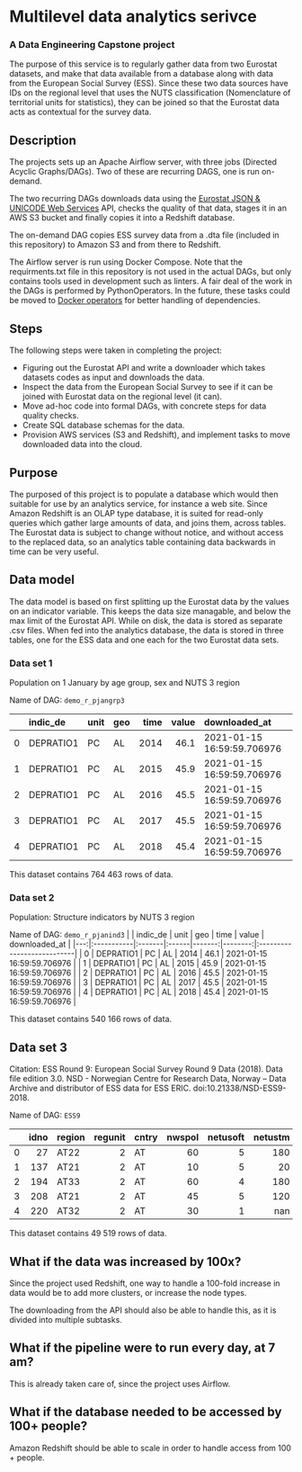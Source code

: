 # Multilevel data analytics serivce
### A Data Engineering Capstone project

The purpose of this service is to regularly gather data from two Eurostat datasets, and make that data available from a database along with data from the European Social Survey (ESS). Since these two data sources have IDs on the regional level that uses the NUTS classification (Nomenclature of territorial units for statistics), they can be joined so that the Eurostat data acts as contextual for the survey data.

## Description
The projects sets up an Apache Airflow server, with three jobs  (Directed Acyclic Graphs/DAGs). Two of these are recurring DAGS, one is run on-demand.

The two recurring DAGs downloads data using the [Eurostat JSON & UNICODE Web Services](https://ec.europa.eu/eurostat/web/json-and-unicode-web-services) API, checks the quality of that data, stages it in an AWS S3 bucket and finally copies it into a Redshift database.

The on-demand DAG copies ESS survey data from a .dta file (included in this repository) to Amazon S3 and from there to Redshift.

The Airflow server is run using Docker Compose. Note that the requirments.txt file in this repository is not used in the actual DAGs, but only contains tools used in development such as linters. A fair deal of the work in the DAGs is performed by PythonOperators. In the future, these tasks could be moved to [Docker operators](https://airflow.apache.org/docs/apache-airflow-providers-docker/stable/_api/airflow/providers/docker/operators/docker/index.html) for better handling of dependencies.

## Steps
The following steps were taken in completing the project:
- Figuring out the Eurostat API and write a downloader which takes datasets codes as input and downloads the data.
- Inspect the data from the European Social Survey to see if it can be joined with Eurostat data on the regional level (it can).
- Move ad-hoc code into formal DAGs, with concrete steps for data quality checks.
- Create SQL database schemas for the data.
- Provision AWS services (S3 and Redshift), and implement tasks to move downloaded data into the cloud.

## Purpose
The purposed of this project is to populate a database which would then suitable for use by an analytics service, for instance a web site. Since Amazon Redshift is an OLAP type database, it is suited for read-only queries which gather large amounts of data, and joins them, across tables. The Eurostat data is subject to change without notice, and without access to the replaced data, so an analytics table containing data backwards in time can be very useful.

## Data model
The data model is based on first splitting up the Eurostat data by the values on an indicator variable. This keeps the data size managable, and below the max limit of the Eurostat API. While on disk, the data is stored as separate .csv files. When fed into the analytics database, the data is stored in three tables,  one for the ESS data and one each for the two Eurostat data sets.


### Data set 1
Population on 1 January by age group, sex and NUTS 3 region

Name of DAG: `demo_r_pjangrp3`

|    | indic_de   | unit   | geo   |   time |   value | downloaded_at              |
|---:|:-----------|:-------|:------|-------:|--------:|:---------------------------|
|  0 | DEPRATIO1  | PC     | AL    |   2014 |    46.1 | 2021-01-15 16:59:59.706976 |
|  1 | DEPRATIO1  | PC     | AL    |   2015 |    45.9 | 2021-01-15 16:59:59.706976 |
|  2 | DEPRATIO1  | PC     | AL    |   2016 |    45.5 | 2021-01-15 16:59:59.706976 |
|  3 | DEPRATIO1  | PC     | AL    |   2017 |    45.5 | 2021-01-15 16:59:59.706976 |
|  4 | DEPRATIO1  | PC     | AL    |   2018 |    45.4 | 2021-01-15 16:59:59.706976 |

This dataset contains 764 463 rows of data.

### Data set 2
Population: Structure indicators by NUTS 3 region

Name of DAG: `demo_r_pjanind3`
|    | indic_de   | unit   | geo   |   time |   value | downloaded_at              |
|---:|:-----------|:-------|:------|-------:|--------:|:---------------------------|
|  0 | DEPRATIO1  | PC     | AL    |   2014 |    46.1 | 2021-01-15 16:59:59.706976 |
|  1 | DEPRATIO1  | PC     | AL    |   2015 |    45.9 | 2021-01-15 16:59:59.706976 |
|  2 | DEPRATIO1  | PC     | AL    |   2016 |    45.5 | 2021-01-15 16:59:59.706976 |
|  3 | DEPRATIO1  | PC     | AL    |   2017 |    45.5 | 2021-01-15 16:59:59.706976 |
|  4 | DEPRATIO1  | PC     | AL    |   2018 |    45.4 | 2021-01-15 16:59:59.706976 |

This dataset contains 540 166 rows of data.

## Data set 3
Citation: ESS Round 9: European Social Survey Round 9 Data (2018). Data file edition 3.0. NSD - Norwegian Centre for Research Data, Norway – Data Archive and distributor of ESS data for ESS ERIC. doi:10.21338/NSD-ESS9-2018.


Name of DAG: `ESS9`

|    |   idno | region   |   regunit | cntry   |   nwspol |   netusoft |   netustm |   ppltrst |   pplfair |   pplhlp |   polintr |   psppsgva |   actrolga |   psppipla |   cptppola |   trstprl |   trstlgl |   trstplc |   trstplt |   trstprt |   trstep |   trstun |
|---:|-------:|:---------|----------:|:--------|---------:|-----------:|----------:|----------:|----------:|---------:|----------:|-----------:|-----------:|-----------:|-----------:|----------:|----------:|----------:|----------:|----------:|---------:|---------:|
|  0 |     27 | AT22     |         2 | AT      |       60 |          5 |       180 |         2 |         2 |        2 |         3 |          3 |          2 |          2 |          2 |         5 |        10 |        10 |         5 |         5 |        5 |        5 |
|  1 |    137 | AT21     |         2 | AT      |       10 |          5 |        20 |         7 |         8 |        7 |         2 |          3 |          2 |          3 |          2 |         7 |         8 |         8 |         3 |         4 |        5 |        2 |
|  2 |    194 | AT33     |         2 | AT      |       60 |          4 |       180 |         5 |         7 |        7 |         4 |          2 |          1 |          3 |          2 |         6 |         8 |         8 |         5 |         5 |        5 |        5 |
|  3 |    208 | AT21     |         2 | AT      |       45 |          5 |       120 |         3 |         9 |        5 |         3 |          2 |          2 |          3 |          1 |         0 |         5 |         8 |         3 |         3 |        0 |        2 |
|  4 |    220 | AT32     |         2 | AT      |       30 |          1 |       nan |         5 |         8 |        4 |         2 |          1 |          1 |          1 |          3 |         7 |         8 |         8 |         7 |         7 |        5 |        5 |

This dataset contains 49 519 rows of data.

## What if the data was increased by 100x?
Since the project used Redshift, one way to handle a 100-fold increase in data would be to add more clusters, or increase the node types.

The downloading from the API should also be able to handle this, as it is divided into multiple subtasks.

## What if the pipeline were to run every day, at 7 am?
This is already taken care of, since the project uses Airflow.

## What if the database needed to be accessed by 100+ people?
Amazon Redshift should be able to scale in order to handle access from 100 + people.

